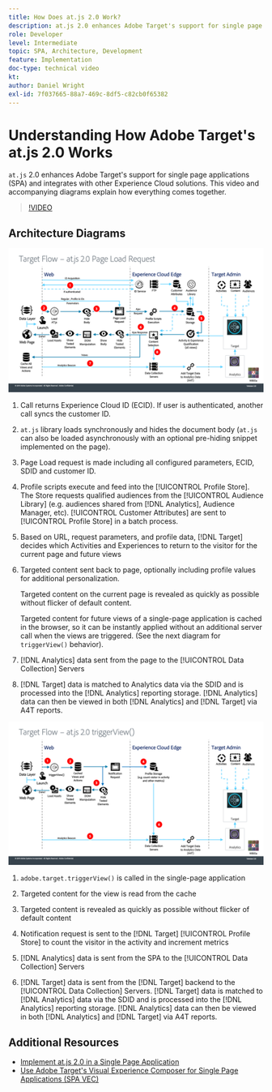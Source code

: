 ```yaml
---
title: How Does at.js 2.0 Work?
description: at.js 2.0 enhances Adobe Target's support for single page applications (SPA) and integrates with other Experience Cloud solutions. This video and accompanying diagrams explain how everything comes together.
role: Developer
level: Intermediate
topic: SPA, Architecture, Development
feature: Implementation
doc-type: technical video
kt:
author: Daniel Wright
exl-id: 7f037665-88a7-469c-8df5-c82cb0f65382
---
```

# Understanding How Adobe Target's at.js 2.0 Works

`at.js` 2.0 enhances Adobe Target's support for single page applications (SPA) and integrates with other Experience Cloud solutions. This video and accompanying diagrams explain how everything comes together.

>[!VIDEO](https://video.tv.adobe.com/v/26250?quality=12)

## Architecture Diagrams

![at.js 2.0 behavior on page load](assets/pageload.png)

1. Call returns Experience Cloud ID (ECID). If user is authenticated, another call syncs the customer ID.

1. `at.js` library loads synchronously and hides the document body (`at.js` can also be loaded asynchronously with an optional pre-hiding snippet implemented on the page).  

1. Page Load request is made including all configured parameters, ECID, SDID and customer ID.

1. Profile scripts execute and feed into the [!UICONTROL Profile Store]. The Store requests qualified audiences from the [!UICONTROL Audience Library] (e.g. audiences shared from [!DNL Analytics], Audience Manager, etc). [!UICONTROL Customer Attributes] are sent to [!UICONTROL Profile Store] in a batch process.
1. Based on URL, request parameters, and profile data, [!DNL Target] decides which Activities and Experiences to return to the visitor for the current page and future views

1. Targeted content sent back to page, optionally including profile values for additional personalization.

   Targeted content on the current page is revealed as quickly as possible without flicker of default content.

   Targeted content for future views of a single-page application is cached in the browser, so it can be instantly applied without an additional server call when the views are triggered. (See the next diagram for `triggerView()` behavior).

1. [!DNL Analytics] data sent from the page to the [!UICONTROL Data Collection] Servers
1. [!DNL Target] data is matched to Analytics data via the SDID and is processed into the [!DNL Analytics] reporting storage. [!DNL Analytics] data can then be viewed in both [!DNL Analytics] and [!DNL Target] via A4T reports.

![at.js 2.0 behavior when the triggerView() function is used](assets/triggerview.png)

1. `adobe.target.triggerView()` is called in the single-page application
1. Targeted content for the view is read from the cache

1. Targeted content is revealed as quickly as possible without flicker of default content

1. Notification request is sent to the [!DNL Target] [!UICONTROL Profile Store] to count the visitor in the activity and increment metrics
1. [!DNL Analytics] data is sent from the SPA to the [!UICONTROL Data Collection] Servers

1. [!DNL Target] data is sent from the [!DNL Target] backend to the [!UICONTROL Data Collection] Servers. [!DNL Target] data is matched to [!DNL Analytics] data via the SDID and is processed into the [!DNL Analytics] reporting storage. [!DNL Analytics] data can then be viewed in both [!DNL Analytics] and [!DNL Target] via A4T reports.

## Additional Resources

* [Implement at.js 2.0 in a Single Page Application](implement-atjs-20-in-a-single-page-application.md)
* [Use Adobe Target's Visual Experience Composer for Single Page Applications (SPA VEC)](../experiences/use-the-visual-experience-composer-for-single-page-applications.md)
